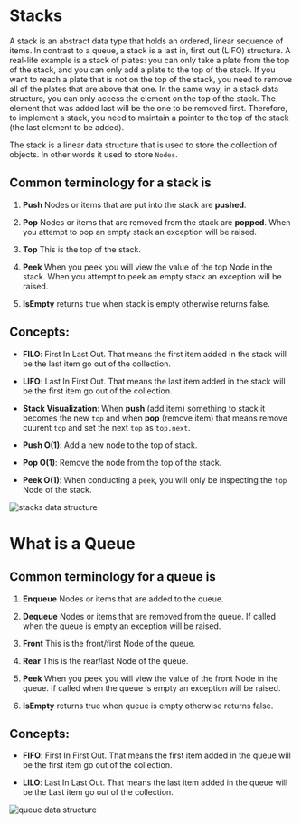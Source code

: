 # Stacks

A stack is an abstract data type that holds an ordered, linear sequence of items. In contrast to a queue, a stack is a last in, first out (LIFO) structure. A real-life example is a stack of plates: you can only take a plate from the top of the stack, and you can only add a plate to the top of the stack. If you want to reach a plate that is not on the top of the stack, you need to remove all of the plates that are above that one. In the same way, in a stack data structure, you can only access the element on the top of the stack. The element that was added last will be the one to be removed first. Therefore, to implement a stack, you need to maintain a pointer to the top of the stack (the last element to be added).



The stack is a linear data structure that is used to store the collection of objects. In other words it used to store `Nodes`.

## Common terminology for a stack is

1. **Push** Nodes or items that are put into the stack are **pushed**.

2. **Pop** Nodes or items that are removed from the stack are **popped**. When you attempt to pop an empty stack an exception will be raised.

3. **Top** This is the top of the stack.

4. **Peek** When you peek you will view the value of the top Node in the stack. When you attempt to peek an empty stack an exception will be raised.

5. **IsEmpty** returns true when stack is empty otherwise returns false.

## Concepts:

* **FILO**: First In Last Out. That means the first item added in the stack will be the last item go out of the collection.

* **LIFO**: Last In First Out. That means the last item added in the stack will be the first item go out of the collection.

* **Stack Visualization**: When **push** (add item) something to stack it becomes the new `top` and when **pop** (remove item) that means remove cuurent `top` and set the next `top` as `top.next`.

* **Push O(1)**: Add a new node to the top of stack. 

* **Pop O(1)**: Remove the node from the top of the stack.

* **Peek O(1)**: When conducting a `peek`, you will only be inspecting the `top` Node of the stack.

![stacks data structure](https://static.studytonight.com/data-structures/images/stack-data-structure.png)

# What is a Queue

## Common terminology for a queue is

1. **Enqueue** Nodes or items that are added to the queue.

2. **Dequeue** Nodes or items that are removed from the queue. If called when the queue is empty an exception will be raised.

3. **Front** This is the front/first Node of the queue.

4. **Rear**  This is the rear/last Node of the queue.

5. **Peek**  When you peek you will view the value of the front Node in the queue. If called when the queue is empty an exception will be raised.

6. **IsEmpty** returns true when queue is empty otherwise returns false.

## Concepts:

* **FIFO**: First In First Out. That means the first item added in the queue  will be the first item go out of the collection.

* **LILO**: Last In Last Out. That means the last item added in the queue will be the Last item go out of the collection.

![queue data structure](https://www.tutorialandexample.com/wp-content/uploads/2020/05/Queue-in-DS-1.jpg)
